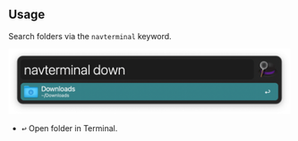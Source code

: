 ## Usage

Search folders via the `navterminal` keyword.

![Searching for folders](images/keyword.png)

* <kbd>↩</kbd> Open folder in Terminal.
